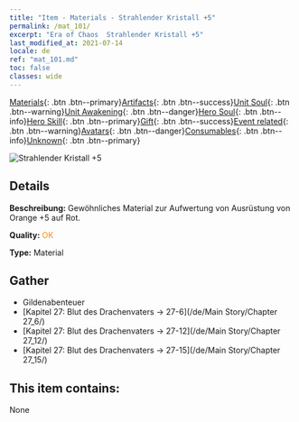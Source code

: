 ```yaml
---
title: "Item - Materials - Strahlender Kristall +5"
permalink: /mat_101/
excerpt: "Era of Chaos  Strahlender Kristall +5"
last_modified_at: 2021-07-14
locale: de
ref: "mat_101.md"
toc: false
classes: wide
---
```

 [Materials](/ItemsDE/){: .btn .btn--primary}[Artifacts](/ItemsDE/Artifacts/){: .btn .btn--success}[Unit Soul](/ItemsDE/UnitSoul/){: .btn .btn--warning}[Unit Awakening](/ItemsDE/UnitAwakening/){: .btn .btn--danger}[Hero Soul](/ItemsDE/HeroSoul/){: .btn .btn--info}[Hero Skill](/ItemsDE/HeroSkill/){: .btn .btn--primary}[Gift](/ItemsDE/Gift/){: .btn .btn--success}[Event related](/ItemsDE/Events/){: .btn .btn--warning}[Avatars](/ItemsDE/Avatars/){: .btn .btn--danger}[Consumables](/ItemsDE/Consumables/){: .btn .btn--info}[Unknown](/ItemsDE/Unknown/){: .btn .btn--primary}

 ![Strahlender Kristall +5](/images/t/i_cailiao_shuijing3.png)

## Details
 **Beschreibung:** Gewöhnliches Material zur Aufwertung von Ausrüstung von Orange +5 auf Rot.

 **Quality:** <span style="color: #FF8C00">OK</span>

 **Type:** Material

## Gather

*    Gildenabenteuer 
*    [Kapitel 27: Blut des Drachenvaters -> 27-6](/de/Main Story/Chapter 27_6/) 
*    [Kapitel 27: Blut des Drachenvaters -> 27-12](/de/Main Story/Chapter 27_12/) 
*    [Kapitel 27: Blut des Drachenvaters -> 27-15](/de/Main Story/Chapter 27_15/) 

## This item contains:

  None

